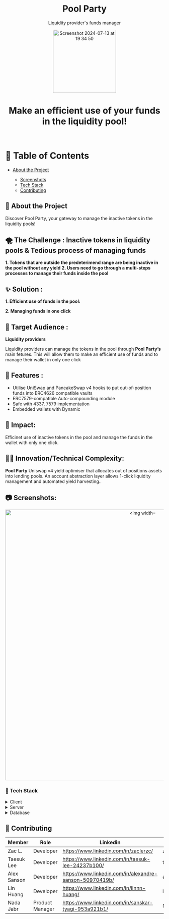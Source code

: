 
<div align="center">
  
  <Pool Party>
  <h1>Pool Party</h1>

   <div align="center"> 
  

  <p>
    Liquidity provider's funds manager

  </div>

<div align="center">

 <img width="200" alt="Screenshot 2024-07-13 at 19 34 50" src="https://github.com/user-attachments/assets/8bc9510f-25db-424a-a7dc-b08c74d8b7b8">

    
</div>

  <p>
     <h1>Make an efficient use of your funds in the liquidity pool!</h1>
  </p>
  
  

  </h4>
</div>

<br />

<!-- Table of Contents -->
# :notebook_with_decorative_cover: Table of Contents

- [About the Project](#star2-about-the-project)
  * [Screenshots](#camera-screenshots)
  * [Tech Stack](#space_invader-tech-stack)
  * [Contributing](#wave-contributing)
 


  <!-- About the Project -->
## :star2: About the Project
Discover Pool Party, your gateway to manage the inactive tokens in the liquidity pools!

<!-- The Challenge -->

 ## 🌪️ The Challenge : Inactive tokens in liquidity pools & Tedious process of managing funds

**1. Tokens that are outside the predeterimend range are being inactive in the pool without any yield**
**2. Users need to go through a multi-steps processes to manage their funds inside the pool**

<!-- Solution -->
 ## ✨ Solution :

**1. Efficient use of funds in the pool:** 

**2. Managing funds in one click** 

<!-- Modes -->
## 👥 Target Audience :


**Liquidity providers** 

Liquidity providers can manage the tokens in the pool through **Pool Party’s** main fetures. This will allow them to make an efficient use of funds and to manage their wallet in only one click

<!-- Features -->
## :dart: Features : 

- Utilise UniSwap and PancakeSwap v4 hooks to put out-of-position funds into ERC4626 compatible vaults
- ERC7579-compatible Auto-compounding module
- Safe with 4337, 7579 implementation
- Embedded wallets with Dynamic


<!-- Impact -->

## 📑 Impact:

Efficinet use of inactive tokens in the pool and manage the funds in the wallet with only one click.


<!-- **Innovation/Technical Complexity** -->

## 👩‍💻 Innovation/Technical Complexity:

**Pool Party** Uniswap v4 yield optimiser that allocates out of positions assets into lending pools. An account abstraction layer allows 1-click liquidity management and automated yield harvesting..



<!-- Screenshots -->

## :camera: Screenshots: 

<div align="center"> 
<img width="858" alt="<img width="858" alt="image" src="https://github.com/user-attachments/assets/7f1e9bb0-206c-4b20-a25e-23a380db4e0b">






    
</div>


<!-- TechStack -->
### :space_invader: Tech Stack

<details>
  <summary>Client</summary>
  <ul>
    <li><a href="https://github.com/lens-protocol/lens-sdk">lens-sdk</a></li>
    <li><a href="https://tailwindcss.com/">tailwind</a></li>
    <li><a href="https://worldcoin.org/world-id">world-id</a></li>
    <li><a href="https://next.id/">next.id</a></li>
    
    
    
  </ul>
</details>

<details>
  <summary>Server</summary>
  <ul>
    <li><a href="https://docs.python-telegram-bot.org/en/v20.6/index.html">python3-telegram-bot</a></li>


    
  </ul>
</details>

<details>
<summary>Database</summary>
  <ul>
    <li><a href="https://ethglobal.com/events/brussles/prizes/uniswap">uniswap</a></li>
    <li><a href="https://ethglobal.com/events/brussles/prizes/pancakeswap">pancakeswap</a></li>
    <li><a href="https://ethglobal.com/events/brussles/prizes/safe">safe</a></li>
    <li><a href="https://ethglobal.com/events/brussles/prizes/dynamic">dynamic</a></li>
  </ul>
</details>




<!-- Contributing -->
## :wave: Contributing



| Member  | Role | Linkedin | GitHub   |
| ----------- | ----------- |----------- |----------- |
| Zac L. | Developer | https://www.linkedin.com/in/zaclerzc/               | zlace0x              |
| Taesuk Lee  |  Developer                  | https://www.linkedin.com/in/taesuk-lee-24237b100/   | taesuklee       |
| Alex Sanson |  Developer                   | https://www.linkedin.com/in/alexandre-sanson-50970419b/   | asanson1404      |
| Lin Huang  |  Developer                   | https://www.linkedin.com/in/linnn-huang/   | linnnnnnh      |
| Nada Jabr      |  Product Manager          | https://www.linkedin.com/in/sanskar-tyagi-953a921b1/   | NJ-2021             |


 


